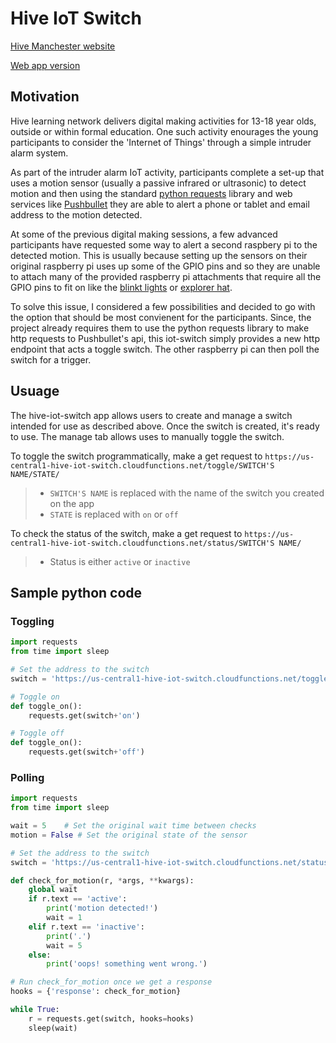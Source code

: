 ﻿# Hive IoT Switch

[Hive Manchester website](http://www.hivelearning.net/)

[Web app version](http://hive-iot-switch.web.app/)

## Motivation

Hive learning network delivers digital making activities for 13-18 year olds, outside or within formal education. One such activity enourages the young participants to consider the 'Internet of Things' through a simple intruder alarm system.

As part of the intruder alarm IoT activity, participants complete a set-up that uses a motion sensor (usually a passive infrared or ultrasonic) to detect motion and then using the standard [python requests](https://pypi.org/project/requests/) library and web services like [Pushbullet](https://www.pushbullet.com/) they are able to alert a phone or tablet and email address to the motion detected.

At some of the previous digital making sessions, a few advanced participants have requested some way to alert  a second raspbery pi to the detected motion. This is usually because setting up the sensors on their original raspberry pi uses up some of the GPIO pins and so they are unable to attach many of the provided raspberry pi attachments that require all the GPIO pins to fit on like the [blinkt lights](https://shop.pimoroni.com/products/blinkt) or [explorer hat](https://shop.pimoroni.com/products/explorer-hat).

To solve this issue, I considered a few possibilities and decided to go with the option that should be most convienent for the participants. Since, the project already requires them to use the python requests library to make http requests to Pushbullet's api, this iot-switch simply provides a new http endpoint that acts a toggle switch. The other raspberry pi can then poll the switch for a trigger.

## Usuage
The hive-iot-switch app allows users to create and manage a switch intended for use as described above. Once the switch is created, it's ready to use. The manage tab allows uses to manually toggle the switch. 

To toggle the switch programmatically, make a get request to
`https://us-central1-hive-iot-switch.cloudfunctions.net/toggle/SWITCH'S NAME/STATE/`

> * `SWITCH'S NAME` is replaced with the name of the switch you created on the app
> * `STATE` is replaced with `on` or `off`

To check the status of the switch, make a get request to `https://us-central1-hive-iot-switch.cloudfunctions.net/status/SWITCH'S NAME/`

> * Status is either `active` or `inactive`

## Sample python code

### Toggling
```python
import requests
from time import sleep

# Set the address to the switch
switch = 'https://us-central1-hive-iot-switch.cloudfunctions.net/toggle/test-switch/' 

# Toggle on
def toggle_on():
	requests.get(switch+'on')

# Toggle off
def toggle_on():
	requests.get(switch+'off')
```

### Polling
```python
import requests
from time import sleep

wait = 5 	# Set the original wait time between checks
motion = False # Set the original state of the sensor

# Set the address to the switch
switch = 'https://us-central1-hive-iot-switch.cloudfunctions.net/status/test-switch/' 

def check_for_motion(r, *args, **kwargs):
	global wait
	if r.text == 'active': 				
		print('motion detected!')
		wait = 1
	elif r.text == 'inactive':
		print('.')
		wait = 5
	else:
		print('oops! something went wrong.')

# Run check_for_motion once we get a response
hooks = {'response': check_for_motion}

while True:
	r = requests.get(switch, hooks=hooks)
	sleep(wait)
```